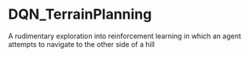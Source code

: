 # DQN_TerrainPlanning
A rudimentary exploration into reinforcement learning in which an agent attempts to navigate to the other side of a hill

